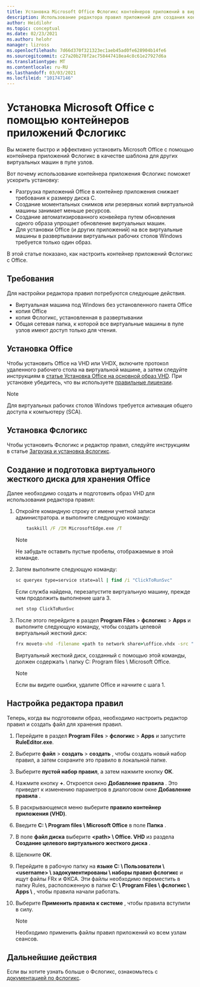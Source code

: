 ```yaml
---
title: Установка Microsoft Office Фслогикс контейнеров приложений в виртуальном рабочем столе Windows — Azure
description: Использование редактора правил приложений для создания контейнера приложений Фслогикс с Office в виртуальном рабочем столе Windows.
author: Heidilohr
ms.topic: conceptual
ms.date: 02/23/2021
ms.author: helohr
manager: lizross
ms.openlocfilehash: 7d66d370f321323ec1aeb45ad0fe628904b14fe6
ms.sourcegitcommit: c27a20b278f2ac758447418ea4c8c61e27927d6a
ms.translationtype: MT
ms.contentlocale: ru-RU
ms.lasthandoff: 03/03/2021
ms.locfileid: "101747146"
---
```

# <a name="install-microsoft-office-using-fslogix-application-containers"></a>Установка Microsoft Office с помощью контейнеров приложений Фслогикс

Вы можете быстро и эффективно установить Microsoft Office с помощью контейнера приложений Фслогикс в качестве шаблона для других виртуальных машин в пуле узлов.

Вот почему использование контейнера приложения Фслогикс поможет ускорить установку:

- Разгрузка приложений Office в контейнер приложения снижает требования к размеру диска C.
- Создание моментальных снимков или резервных копий виртуальной машины занимает меньше ресурсов.
- Создание автоматизированного конвейера путем обновления одного образа упрощает обновление виртуальных машин.
- Для установки Office (и других приложений) на все виртуальные машины в развертывании виртуальных рабочих столов Windows требуется только один образ.

В этой статье показано, как настроить контейнер приложений Фслогикс с Office.

## <a name="requirements"></a>Требования

Для настройки редактора правил потребуются следующие действия.

- Виртуальная машина под Windows без установленного пакета Office
- копия Office
- копия Фслогикс, установленная в развертывании
- Общая сетевая папка, к которой все виртуальные машины в пуле узлов имеют доступ только для чтения.

## <a name="install-office"></a>Установка Office

Чтобы установить Office на VHD или VHDX, включите протокол удаленного рабочего стола на виртуальной машине, а затем следуйте инструкциям в [статье Установка Office на основной образ VHD](install-office-on-wvd-master-image.md). При установке убедитесь, что вы используете [правильные лицензии](overview.md#requirements).

>[!NOTE]
>Для виртуальных рабочих столов Windows требуется активация общего доступа к компьютеру (SCA).

## <a name="install-fslogix"></a>Установка Фслогикс

Чтобы установить Фслогикс и редактор правил, следуйте инструкциям в статье [Загрузка и установка фслогикс](/fslogix/install-ht).

## <a name="create-and-prepare-a-vhd-to-store-office"></a>Создание и подготовка виртуального жесткого диска для хранения Office

Далее необходимо создать и подготовить образ VHD для использования редактора правил:

1. Откройте командную строку от имени учетной записи администратора. и выполните следующую команду:

    ```cmd
        taskkill /F /IM MicrosoftEdge.exe /T
    ```

    >[!NOTE]
    > Не забудьте оставить пустые пробелы, отображаемые в этой команде.

2. Затем выполните следующую команду:

    ```cmd
    sc queryex type=service state=all | find /i "ClickToRunSvc"
    ```
    
   Если служба найдена, перезапустите виртуальную машину, прежде чем продолжить выполнение шага 3.

    ```cmd
    net stop ClickToRunSvc
    ```

3. После этого перейдите в раздел **Program Files**  >  **фслогикс**  >  **Apps** и выполните следующую команду, чтобы создать целевой виртуальный жесткий диск:

    ```cmd
    frx moveto-vhd -filename <path to network share>\office.vhdx -src "C:\Program Files\Microsoft Office" -size-mbs 5000 
    ```

    Виртуальный жесткий диск, созданный с помощью этой команды, должен содержать \\ папку C: Program files \\ Microsoft Office.

    >[!NOTE]
    >Если вы видите ошибки, удалите Office и начните с шага 1.

## <a name="configure-the-rule-editor"></a>Настройка редактора правил

Теперь, когда вы подготовили образ, необходимо настроить редактор правил и создать файл для хранения правил.

1. Перейдите в раздел **Program Files**  >  **фслогикс**  >  **Apps** и запустите **RuleEditor.exe**.

2. Выберите **файл**  >  **создать**  >  **создать** , чтобы создать новый набор правил, а затем сохраните это правило в локальной папке.

3. Выберите **пустой набор правил**, а затем нажмите кнопку **ОК**.

4. Нажмите кнопку **+**. Откроется окно **Добавление правила** . Это приведет к изменению параметров в диалоговом окне **Добавление правила** .

5. В раскрывающемся меню выберите **правило контейнер приложения (VHD)**.

6. Введите **C: \\ Program files \\ Microsoft Office** в поле **Папка** .

7. В поле **файл диска** выберите **\<path\> \\ Office. VHD** из раздела **Создание целевого виртуального жесткого диска** .

8. Щелкните **ОК**.

9. Перейдите в рабочую папку на **языке C: \\ Пользователи \\ \<username\> \\ задокументированы \\ наборы правил фслогикс** и ищут файлы FRx и ФКСА. Эти файлы необходимо переместить в папку Rules, расположенную в папке **C: \\ Program Files \\ фслогикс \\ Apps \\** , чтобы правила начали работать.

10. Выберите **Применить правила к системе** , чтобы правила вступили в силу.

     >[!NOTE]
     > Необходимо применить файлы правил приложений ко всем узлам сеансов.

## <a name="next-steps"></a>Дальнейшие действия

Если вы хотите узнать больше о Фслогикс, ознакомьтесь с [документацией по фслогикс](/fslogix/).